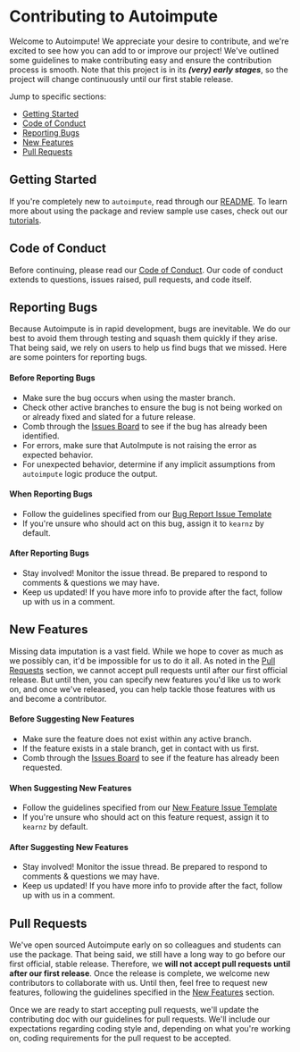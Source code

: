 # Contributing to Autoimpute
Welcome to Autoimpute! We appreciate your desire to contribute, and we're excited to see how you can add to or improve our project! We've outlined some guidelines to make contributing easy and ensure the contribution process is smooth. Note that this project is in its ***(very) early stages***, so the project will change continuously until our first stable release.

Jump to specific sections:
* [Getting Started](#getting-started)
* [Code of Conduct](#code-of-conduct)
* [Reporting Bugs](#reporting-bugs)
* [New Features](#new-features)
* [Pull Requests](#pull-requests)

## Getting Started
If you're completely new to `autoimpute`, read through our [README](https://github.com/kearnz/autoimpute/blob/master/README.md). To learn more about using the package and review sample use cases, check out our [tutorials](https://kearnz.github.io/autoimpute-tutorials/).

## Code of Conduct
Before continuing, please read our [Code of Conduct](https://github.com/kearnz/autoimpute/blob/master/CODE_OF_CONDUCT.md). Our code of conduct extends to questions, issues raised, pull requests, and code itself. 

## Reporting Bugs
Because Autoimpute is in rapid development, bugs are inevitable. We do our best to avoid them through testing and squash them quickly if they arise. That being said, we rely on users to help us find bugs that we missed. Here are some pointers for reporting bugs.

#### Before Reporting Bugs
* Make sure the bug occurs when using the master branch.
* Check other active branches to ensure the bug is not being worked on or already fixed and slated for a future release.
* Comb through the [Issues Board](https://github.com/kearnz/autoimpute/issues) to see if the bug has already been identified.
* For errors, make sure that AutoImpute is not raising the error as expected behavior.
* For unexpected behavior, determine if any implicit assumptions from `autoimpute` logic produce the output.

#### When Reporting Bugs
* Follow the guidelines specified from our [Bug Report Issue Template](https://github.com/kearnz/autoimpute/blob/master/.github/ISSUE_TEMPLATE/bug_report.md)
* If you're unsure who should act on this bug, assign it to `kearnz` by default.

#### After Reporting Bugs
* Stay involved! Monitor the issue thread. Be prepared to respond to comments & questions we may have.
* Keep us updated! If you have more info to provide after the fact, follow up with us in a comment.

## New Features
Missing data imputation is a vast field. While we hope to cover as much as we possibly can, it'd be impossible for us to do it all. As noted in the [Pull Requests](#pull-requests) section, we cannot accept pull requests until after our first official release. But until then, you can specify new features you'd like us to work on, and once we've released, you can help tackle those features with us and become a contributor.

#### Before Suggesting New Features
* Make sure the feature does not exist within any active branch. 
* If the feature exists in a stale branch, get in contact with us first.
* Comb through the [Issues Board](https://github.com/kearnz/autoimpute/issues) to see if the feature has already been requested.

#### When Suggesting New Features
* Follow the guidelines specified from our [New Feature Issue Template](https://github.com/kearnz/autoimpute/blob/master/.github/ISSUE_TEMPLATE/feature_request.md)
* If you're unsure who should act on this feature request, assign it to `kearnz` by default.

#### After Suggesting New Features
* Stay involved! Monitor the issue thread. Be prepared to respond to comments & questions we may have.
* Keep us updated! If you have more info to provide after the fact, follow up with us in a comment.

## Pull Requests
We've open sourced Autoimpute early on so colleagues and students can use the package. That being said, we still have a long way to go before our first official, stable release. Therefore, we **will not accept pull requests until after our first release**. Once the release is complete, we welcome new contributors to collaborate with us. Until then, feel free to request new features, following the guidelines specified in the [New Features](#new-features) section.

Once we are ready to start accepting pull requests, we'll update the contributing doc with our guidelines for pull requests. We'll include our expectations regarding coding style and, depending on what you're working on, coding requirements for the pull request to be accepted.